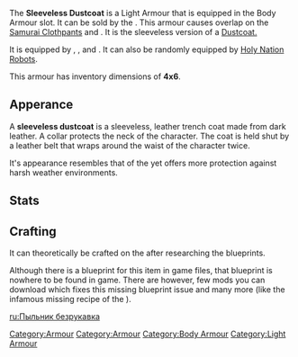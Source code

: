 The **Sleeveless Dustcoat** is a Light Armour that is equipped in the
Body Armour slot. It can be sold by the [](Armour_King.md). This armour causes overlap on the
[Samurai Clothpants](Samurai_Clothpants.md "wikilink") and [](Samurai_Legplates.md). It is the sleeveless version
of a [Dustcoat.](Dustcoat.md "wikilink")

It is equipped by [](Anti-Slaver_(unarmed).md), [](Grass_Pirate.md), and [](Straw_Lieutenant.md). It can also be randomly
equipped by [Holy Nation Robots](Holy_Nation_Robot.md "wikilink").

This armour has inventory dimensions of **4x6**.

## Apperance

A **sleeveless dustcoat** is a sleeveless, leather trench coat made from
dark leather. A collar protects the neck of the character. The coat is
held shut by a leather belt that wraps around the waist of the character
twice.

It's appearance resembles that of the [](Sleeveless_Longcoat.md) yet offers more protection
against harsh weather environments.

## Stats

## Crafting

It can theoretically be crafted on the [](Leather_Armour_Crafting_Bench.md) after researching the
blueprints.

Although there is a blueprint for this item in game files, that
blueprint is nowhere to be found in game. There are however, few mods
you can download which fixes this missing blueprint issue and many more
(like the infamous missing recipe of the [](Ration_Pack.md)).

[ru:Пыльник безрукавка](ru:Пыльник_безрукавка "wikilink")

[Category:Armour](Category:Armour "wikilink")
[Category:Armour](Category:Armour "wikilink") [Category:Body
Armour](Category:Body_Armour "wikilink") [Category:Light
Armour](Category:Light_Armour "wikilink")